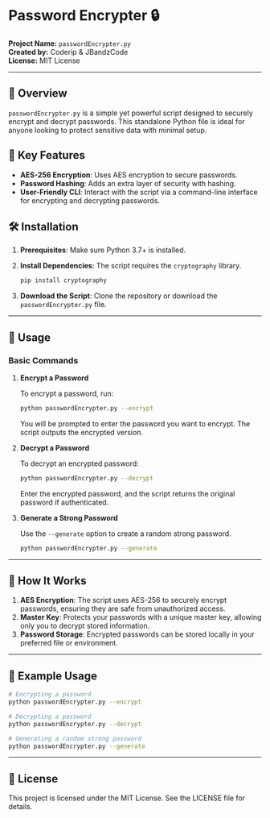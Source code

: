 # Password Encrypter 🔒

**Project Name:** `passwordEncrypter.py`  
**Created by:** Coderip & JBandzCode  
**License:** MIT License  

---

## 📖 Overview

`passwordEncrypter.py` is a simple yet powerful script designed to securely encrypt and decrypt passwords. This standalone Python file is ideal for anyone looking to protect sensitive data with minimal setup.

## 🔑 Key Features

- **AES-256 Encryption**: Uses AES encryption to secure passwords.
- **Password Hashing**: Adds an extra layer of security with hashing.
- **User-Friendly CLI**: Interact with the script via a command-line interface for encrypting and decrypting passwords.

## 🛠️ Installation

1. **Prerequisites**: Make sure Python 3.7+ is installed.
2. **Install Dependencies**: The script requires the `cryptography` library.

   ```bash
   pip install cryptography
   ```

3. **Download the Script**: Clone the repository or download the `passwordEncrypter.py` file.

---

## 🚀 Usage

### Basic Commands

1. **Encrypt a Password**

   To encrypt a password, run:

   ```bash
   python passwordEncrypter.py --encrypt
   ```

   You will be prompted to enter the password you want to encrypt. The script outputs the encrypted version.

2. **Decrypt a Password**

   To decrypt an encrypted password:

   ```bash
   python passwordEncrypter.py --decrypt
   ```

   Enter the encrypted password, and the script returns the original password if authenticated.

3. **Generate a Strong Password**

   Use the `--generate` option to create a random strong password.

   ```bash
   python passwordEncrypter.py --generate
   ```

---

## 🔐 How It Works

1. **AES Encryption**: The script uses AES-256 to securely encrypt passwords, ensuring they are safe from unauthorized access.
2. **Master Key**: Protects your passwords with a unique master key, allowing only you to decrypt stored information.
3. **Password Storage**: Encrypted passwords can be stored locally in your preferred file or environment.

---

## 📂 Example Usage

```bash
# Encrypting a password
python passwordEncrypter.py --encrypt

# Decrypting a password
python passwordEncrypter.py --decrypt

# Generating a random strong password
python passwordEncrypter.py --generate
```

---

## 📜 License

This project is licensed under the MIT License. See the LICENSE file for details.
